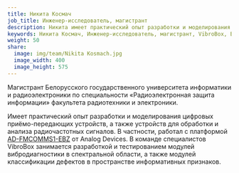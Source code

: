 ```yaml
---
title: Никита Космач
job_title: Инженер-исследователь, магистрант
description: Никита имеет практический опыт разработки и моделирования цифровых приёмо-передающих устройств, а также устройств для обработки и анализа радиочастотных сигналов.
keywords: Никита Космач, Инженер-исследователь, магистрант, VibroBox, Вибробокс
weight: 50
share:
  image: img/team/Nikita Kosmach.jpg
  image_width: 400
  image_height: 575
---
```

Магистрант Белорусского государственного университета информатики и радиоэлектроники по специальности «Радиоэлектронная защита информации» факультета радиотехники и электроники.

Имеет практический опыт разработки и моделирования цифровых приёмо-передающих устройств, а также устройств для обработки и анализа радиочастотных сигналов. В частности, работал с платформой [AD-FMCOMMS1-EBZ](https://wiki.analog.com/resources/eval/user-guides/ad-fmcomms2-ebz) от Analog Devices. В команде специалистов VibroBox занимается разработкой и тестированием модулей вибродиагностики в спектральной области, а также модулей классификации дефектов в пространстве информативных признаков.
